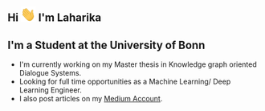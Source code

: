 ## Hi <img src="https://raw.githubusercontent.com/ABSphreak/ABSphreak/master/gifs/Hi.gif" width="30px"> I'm Laharika

## I'm a Student at the University of Bonn

- I'm currently working on my Master thesis in Knowledge graph oriented Dialogue Systems.
- Looking for full time opportunities as a Machine Learning/ Deep Learning Engineer.
- I also post articles on my [Medium Account](https://medium.com/@v.lahari06). 


